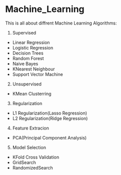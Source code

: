# Machine_Learning
This is all about diffrent Machine Learning Algorithms:
1) Supervised 
 - Linear Regression
 - Logistic Regression
 - Decision Trees
 - Random Forest 
 - Naive Bayes
 - KNearest Neighbour
 - Support Vector Machine
 
2) Unsupervised
 - KMean Clusterring
 
3) Regularization
 - L1 Regularization(Lasso Regression)
 - L2 Regularization(Ridge Regression)

4) Feature Extracion
  - PCA(Principal Component Analysis)

5) Model Selection
 - KFold Cross Validation
 - GridSearch 
 - RandomizedSearch
